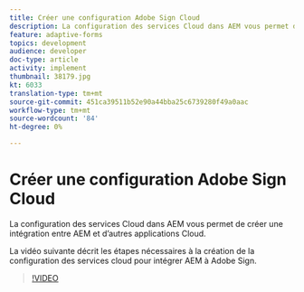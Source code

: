 ```yaml
---
title: Créer une configuration Adobe Sign Cloud
description: La configuration des services Cloud dans AEM vous permet de créer une intégration entre AEM et d’autres applications Cloud. La vidéo suivante décrit les étapes nécessaires à la création de la configuration des services cloud pour intégrer AEM à Adobe Sign.
feature: adaptive-forms
topics: development
audience: developer
doc-type: article
activity: implement
thumbnail: 38179.jpg
kt: 6033
translation-type: tm+mt
source-git-commit: 451ca39511b52e90a44bba25c6739280f49a0aac
workflow-type: tm+mt
source-wordcount: '84'
ht-degree: 0%

---
```


# Créer une configuration Adobe Sign Cloud

La configuration des services Cloud dans AEM vous permet de créer une intégration entre AEM et d’autres applications Cloud.

La vidéo suivante décrit les étapes nécessaires à la création de la configuration des services cloud pour intégrer AEM à Adobe Sign.

>[!VIDEO](https://video.tv.adobe.com/v/38179/?quality=9&learn=on)